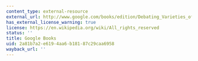 ```yaml
---
content_type: external-resource
external_url: http://www.google.com/books/edition/Debating_Varieties_of_Capitalism/dmkVDAAAQBAJ?hl=en&gbpv=1
has_external_license_warning: true
license: https://en.wikipedia.org/wiki/All_rights_reserved
status: ''
title: Google Books
uid: 2a81b7a2-e619-4aa6-b181-87c29caa6958
wayback_url: ''
---
```

